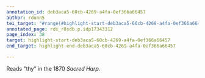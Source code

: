 ```yaml
---
annotation_id: deb3aca5-60cb-4269-a4fa-0ef366a66457
author: rdunn5
tei_target: "#range(#highlight-start-deb3aca5-60cb-4269-a4fa-0ef366a66457, #highlight-end-deb3aca5-60cb-4269-a4fa-0ef366a66457)"
annotated_page: rdx_r8sdb.p.idp17343312
page_index: 38
target: highlight-start-deb3aca5-60cb-4269-a4fa-0ef366a66457
end_target: highlight-end-deb3aca5-60cb-4269-a4fa-0ef366a66457

---
```

Reads "thy" in the 1870 *Sacred Harp*.